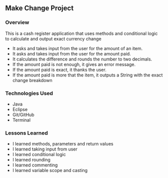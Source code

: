 
## Make Change Project

### Overview

This is a cash register application that uses methods and conditional logic to calculate and output exact currency change

- It asks and takes input from the user for the amount of an item.
- It asks and takes input from the user for the amount paid.
- It calculates the difference and rounds the number to two decimals.
- If the amount paid is not enough, it gives an error message.
- If the amount paid is exact, it thanks the user.
- If the amount paid is more that the item, it outputs a String with the exact change breakdown


### Technologies Used

* Java
* Eclipse
* Git/GitHub
* Terminal


### Lessons Learned

* I learned methods, parameters and return values 
* I learned taking input from user
* I learned conditional logic
* I learned rounding
* I learned commenting
* I learned variable scope and casting



